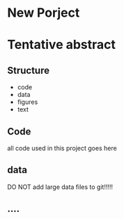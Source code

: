 # New Porject

# Tentative abstract
 

## Structure

- code
- data
- figures
- text

## Code

all code used in this project goes here

## data

DO NOT add large data files to git!!!!! 


## ....
